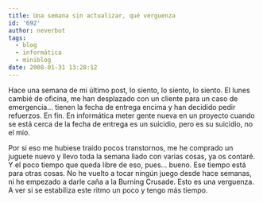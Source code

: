 ```yaml
---
title: Una semana sin actualizar, qué verguenza
id: '692'
author: neverbot
tags:
  - blog
  - informática
  - miniblog
date: 2008-01-31 13:28:12
---
```


Hace una semana de mi último post, lo siento, lo siento, lo siento. El lunes cambié de oficina, me han desplazado con un cliente para un caso de emergencia... tienen la fecha de entrega encima y han decidido pedir refuerzos. En fin. En informática meter gente nueva en un proyecto cuando se está cerca de la fecha de entrega es un suicidio, pero es su suicidio, no el mío.

Por si eso me hubiese traído pocos transtornos, me he comprado un juguete nuevo y llevo toda la semana liado con varias cosas, ya os contaré. Y el poco tiempo que queda libre de eso, pues... bueno. Ese tiempo está para otras cosas. No he vuelto a tocar ningún juego desde hace semanas, ni he empezado a darle caña a la Burning Crusade. Esto es una verguenza. A ver si se estabiliza este ritmo un poco y tengo más tiempo.